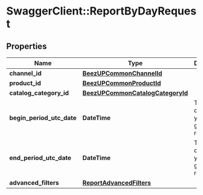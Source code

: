 # SwaggerClient::ReportByDayRequest

## Properties
Name | Type | Description | Notes
------------ | ------------- | ------------- | -------------
**channel_id** | [**BeezUPCommonChannelId**](BeezUPCommonChannelId.md) |  | [optional] 
**product_id** | [**BeezUPCommonProductId**](BeezUPCommonProductId.md) |  | [optional] 
**catalog_category_id** | [**BeezUPCommonCatalogCategoryId**](BeezUPCommonCatalogCategoryId.md) |  | [optional] 
**begin_period_utc_date** | **DateTime** | The begin date period you want to get the report | 
**end_period_utc_date** | **DateTime** | The end date period you want to get the report. | 
**advanced_filters** | [**ReportAdvancedFilters**](ReportAdvancedFilters.md) |  | 


